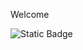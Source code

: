 Welcome

![Static Badge](https://img.shields.io/badge/CodeWars-red?style=for-the-badge&logo=codewars&link=https%3A%2F%2Fwww.codewars.com%2Fusers%2Fsidi-maadh)

